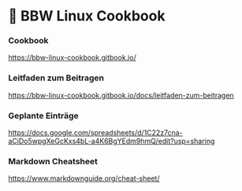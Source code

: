 # 🐧 BBW Linux Cookbook

### Cookbook
https://bbw-linux-cookbook.gitbook.io/
### Leitfaden zum Beitragen
https://bbw-linux-cookbook.gitbook.io/docs/leitfaden-zum-beitragen
### Geplante Einträge
https://docs.google.com/spreadsheets/d/1C22z7cna-aCiDo5wpgXeGcKxs4bL-a4K6BgYEdm9hmQ/edit?usp=sharing
### Markdown Cheatsheet
https://www.markdownguide.org/cheat-sheet/
 
